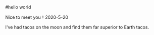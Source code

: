 #hello world

Nice to meet you！2020-5-20

I've had tacos on the moon and find them far superior to Earth tacos.
